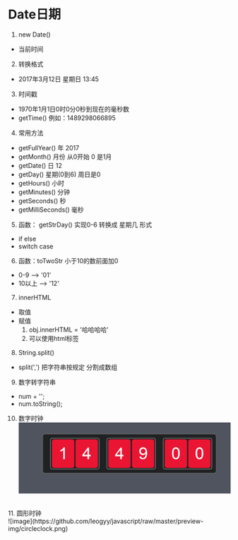 Date日期
====
1. new Date()
  * 当前时间
2. 转换格式
  * 2017年3月12日 星期日 13:45
3. 时间戳
  * 1970年1月1日0时0分0秒到现在的毫秒数
  * getTime() 例如：1489298066895
4. 常用方法
  * getFullYear() 年 2017
  * getMonth()    月份 从0开始 0 是1月
  * getDate()     日      12
  * getDay()      星期(0到6)  周日是0  
  * getHours()    小时
  * getMinutes()  分钟
  * getSeconds()  秒
  * getMilliSeconds() 毫秒
5. 函数： getStrDay() 实现0-6 转换成 星期几 形式
  * if else
  * switch case
6. 函数：toTwoStr 小于10的数前面加0
  * 0-9 --> '01'
  * 10以上 --> '12'
7. innerHTML
  * 取值
  * 赋值
    1. obj.innerHTML = '哈哈哈哈'
    2. 可以使用html标签
8. String.split()
  * split(',') 把字符串按规定 分割成数组
9. 数字转字符串
  * num + '';
  * num.toString();
10. 数字时钟
    ![image](https://github.com/leogyy/javascript/raw/master/preview-img/numclock.png)
<br>
11. 圆形时钟
<br>
    ![image](https://github.com/leogyy/javascript/raw/master/preview-img/circleclock.png)
